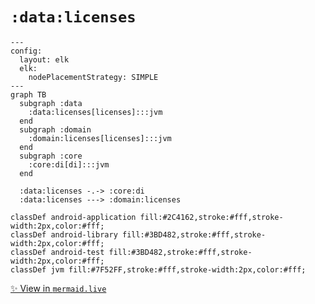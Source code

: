 # `:data:licenses`

<!--region graph-->
```mermaid
---
config:
  layout: elk
  elk:
    nodePlacementStrategy: SIMPLE
---
graph TB
  subgraph :data
    :data:licenses[licenses]:::jvm
  end
  subgraph :domain
    :domain:licenses[licenses]:::jvm
  end
  subgraph :core
    :core:di[di]:::jvm
  end

  :data:licenses -.-> :core:di
  :data:licenses ---> :domain:licenses

classDef android-application fill:#2C4162,stroke:#fff,stroke-width:2px,color:#fff;
classDef android-library fill:#3BD482,stroke:#fff,stroke-width:2px,color:#fff;
classDef android-test fill:#3BD482,stroke:#fff,stroke-width:2px,color:#fff;
classDef jvm fill:#7F52FF,stroke:#fff,stroke-width:2px,color:#fff;
```
[✨ View in `mermaid.live`](https://mermaid.live/view#base64:eyJjb2RlIjoiLS0tXG5jb25maWc6XG4gIGxheW91dDogZWxrXG4gIGVsazpcbiAgICBub2RlUGxhY2VtZW50U3RyYXRlZ3k6IFNJTVBMRVxuLS0tXG5ncmFwaCBUQlxuICBzdWJncmFwaCA6ZGF0YVxuICAgIDpkYXRhOmxpY2Vuc2VzW2xpY2Vuc2VzXTo6Omp2bVxuICBlbmRcbiAgc3ViZ3JhcGggOmRvbWFpblxuICAgIDpkb21haW46bGljZW5zZXNbbGljZW5zZXNdOjo6anZtXG4gIGVuZFxuICBzdWJncmFwaCA6Y29yZVxuICAgIDpjb3JlOmRpW2RpXTo6Omp2bVxuICBlbmRcblxuICA6ZGF0YTpsaWNlbnNlcyAtLi0-IDpjb3JlOmRpXG4gIDpkYXRhOmxpY2Vuc2VzIC0tLT4gOmRvbWFpbjpsaWNlbnNlc1xuXG5jbGFzc0RlZiBhbmRyb2lkLWFwcGxpY2F0aW9uIGZpbGw6IzJDNDE2MixzdHJva2U6I2ZmZixzdHJva2Utd2lkdGg6MnB4LGNvbG9yOiNmZmY7XG5jbGFzc0RlZiBhbmRyb2lkLWxpYnJhcnkgZmlsbDojM0JENDgyLHN0cm9rZTojZmZmLHN0cm9rZS13aWR0aDoycHgsY29sb3I6I2ZmZjtcbmNsYXNzRGVmIGFuZHJvaWQtdGVzdCBmaWxsOiMzQkQ0ODIsc3Ryb2tlOiNmZmYsc3Ryb2tlLXdpZHRoOjJweCxjb2xvcjojZmZmO1xuY2xhc3NEZWYganZtIGZpbGw6IzdGNTJGRixzdHJva2U6I2ZmZixzdHJva2Utd2lkdGg6MnB4LGNvbG9yOiNmZmY7In0=)
<!--endregion-->
